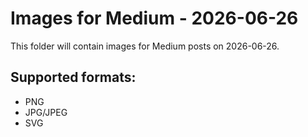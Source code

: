 # Images for Medium - 2026-06-26

This folder will contain images for Medium posts on 2026-06-26.

## Supported formats:
- PNG
- JPG/JPEG
- SVG
